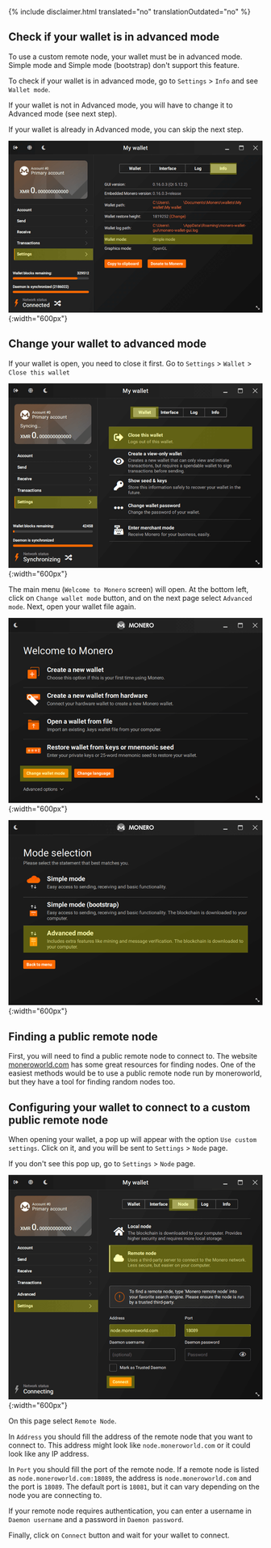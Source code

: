 {% include disclaimer.html translated="no" translationOutdated="no" %}

## Check if your wallet is in advanced mode

To use a custom remote node, your wallet must be in advanced mode. Simple mode and Simple mode (bootstrap) don't support this feature.

To check if your wallet is in advanced mode, go to `Settings` > `Info` and see `Wallet mode`. 

If your wallet is not in Advanced mode, you will have to change it to Advanced mode (see next step).

If your wallet is already in Advanced mode, you can skip the next step.

![Wallet mode](/img/resources/user-guides/en/remote_node/wallet_mode_info.png){:width="600px"}

## Change your wallet to advanced mode

If your wallet is open, you need to close it first. Go to `Settings` > `Wallet` > `Close this wallet`

![Close Wallet](/img/resources/user-guides/en/remote_node/close_open_wallet.png){:width="600px"}

The main menu (`Welcome to Monero` screen) will open. At the bottom left, click on `Change wallet mode` button, and on the next page select `Advanced mode`. Next, open your wallet file again.

![Change Wallet Mode](/img/resources/user-guides/en/remote_node/change_wallet_mode.png){:width="600px"}

![Advanced Mode](/img/resources/user-guides/en/remote_node/advanced_mode.png){:width="600px"}

## Finding a public remote node

First, you will need to find a public remote node to connect to. The website [moneroworld.com](https://moneroworld.com/#nodes) has some great resources for finding nodes. One of the easiest methods would be to use a public remote node run by moneroworld, but they have a tool for finding random nodes too.

## Configuring your wallet to connect to a custom public remote node

When opening your wallet, a pop up will appear with the option `Use custom settings`. Click on it, and you will be sent to `Settings` > `Node` page. 

If you don't see this pop up, go to `Settings` > `Node` page.

![Configure Remote Node](/img/resources/user-guides/en/remote_node/remote_node_config.png){:width="600px"}

On this page select `Remote Node`.

In `Address` you should fill the address of the remote node that you want to connect to. This address might look like `node.moneroworld.com` or it could look like any IP address. 

In `Port` you should fill the port of the remote node. If a remote node is listed as `node.moneroworld.com:18089`, the address is `node.moneroworld.com` and the port is `18089`. The default port is `18081`, but it can vary depending on the node you are connecting to.

If your remote node requires authentication, you can enter a username in `Daemon username` and a password in `Daemon password`.

Finally, click on `Connect` button and wait for your wallet to connect.
